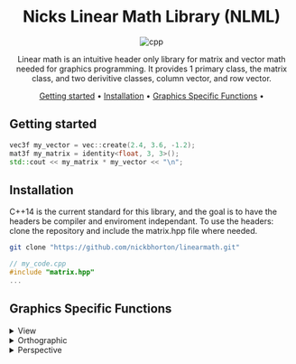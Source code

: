 <div align="center">
  
# Nicks Linear Math Library (NLML)
![cpp][cpp-badge]

Linear math is an intuitive header only library for matrix and vector math needed for graphics programming. It provides 1 primary class, the matrix class, and two derivitive classes, column vector, and row vector. 

[Getting started](#getting-started) •
[Installation](#installation) •
[Graphics Specific Functions](#graphic-specific-functions) •

</div>

## Getting started

```cpp
vec3f my_vector = vec::create(2.4, 3.6, -1.2);
mat3f my_matrix = identity<float, 3, 3>();
std::cout << my_matrix * my_vector << "\n";
```

## Installation
C++14 is the current standard for this library, and the goal is to have the headers be compiler and enviroment independant. To use the headers: clone the repository and include the matrix.hpp file where needed. 
```sh
git clone "https://github.com/nickbhorton/linearmath.git"
```

```cpp
// my_code.cpp
#include "matrix.hpp"
...
```

## Graphics Specific Functions
<details>
  <summary>View</summary>
```math
  \begin{bmatrix}
  x_{x}^{'} && x_{y}^{'} && x_{z}^{'} && -\vec{p} \cdot \vec{x^{'}} \\
  y_{x}^{'} && y_{y}^{'} && y_{z}^{'} && -\vec{p} \cdot \vec{y^{'}} \\
  z_{x}^{'} && z_{y}^{'} && z_{z}^{'} && -\vec{p} \cdot \vec{z^{'}} \\
  0 && 0 && 0 && 1
  \end{bmatrix}
```
</details>
<details>
  <summary>Orthographic</summary>
</details>
<details>
  <summary>Perspective</summary>
</details>

[cpp-badge]: https://img.shields.io/badge/C%2B%2B-00599C?style=for-the-badge&logo=c%2B%2B&logoColor=white
